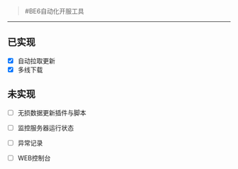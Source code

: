 >#BE6自动化开服工具
***
## **已实现**
- [x] 自动拉取更新
- [x] 多线下载
## **未实现**
- [ ] 无损数据更新插件与脚本
- [ ] 监控服务器运行状态
- [ ] 异常记录
- [ ] WEB控制台 

